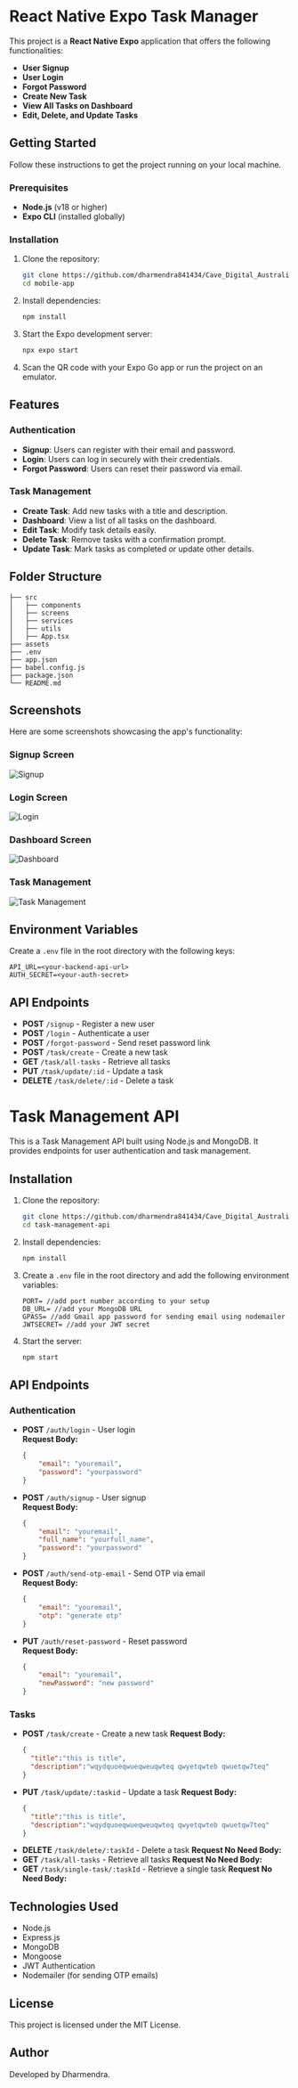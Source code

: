 # React Native Expo Task Manager

This project is a **React Native Expo** application that offers the following functionalities:

- **User Signup**
- **User Login**
- **Forgot Password**
- **Create New Task**
- **View All Tasks on Dashboard**
- **Edit, Delete, and Update Tasks**

## Getting Started

Follow these instructions to get the project running on your local machine.

### Prerequisites
- **Node.js** (v18 or higher)
- **Expo CLI** (installed globally)

### Installation
1. Clone the repository:
   ```bash
   git clone https://github.com/dharmendra841434/Cave_Digital_Australia_Test.git
   cd mobile-app
   ```
2. Install dependencies:
   ```bash
   npm install
   ```
3. Start the Expo development server:
   ```bash
   npx expo start
   ```
4. Scan the QR code with your Expo Go app or run the project on an emulator.

## Features

### Authentication
- **Signup**: Users can register with their email and password.
- **Login**: Users can log in securely with their credentials.
- **Forgot Password**: Users can reset their password via email.

### Task Management
- **Create Task**: Add new tasks with a title and description.
- **Dashboard**: View a list of all tasks on the dashboard.
- **Edit Task**: Modify task details easily.
- **Delete Task**: Remove tasks with a confirmation prompt.
- **Update Task**: Mark tasks as completed or update other details.

## Folder Structure
```
├── src
│   ├── components
│   ├── screens
│   ├── services
│   ├── utils
│   ├── App.tsx
├── assets
├── .env
├── app.json
├── babel.config.js
├── package.json
└── README.md
```

## Screenshots
Here are some screenshots showcasing the app's functionality:

### Signup Screen
![Signup](./assets-readme/signup.jpg)

### Login Screen
![Login](./assets-readme/login.jpg)

### Dashboard Screen
![Dashboard](./assets-readme/dashboard.jpg)

### Task Management
![Task Management](./assets-readme/create.jpg)

## Environment Variables
Create a `.env` file in the root directory with the following keys:
```
API_URL=<your-backend-api-url>
AUTH_SECRET=<your-auth-secret>
```

## API Endpoints
- **POST** `/signup` - Register a new user
- **POST** `/login` - Authenticate a user
- **POST** `/forgot-password` - Send reset password link
- **POST** `/task/create` - Create a new task
- **GET** `/task/all-tasks` - Retrieve all tasks
- **PUT** `/task/update/:id` - Update a task
- **DELETE** `/task/delete/:id` - Delete a task





# Task Management API

This is a Task Management API built using Node.js and MongoDB. It provides endpoints for user authentication and task management.

## Installation

1. Clone the repository:
   ```sh
   git clone https://github.com/dharmendra841434/Cave_Digital_Australia_Test.git
   cd task-management-api
   ```
2. Install dependencies:
   ```sh
   npm install
   ```
3. Create a `.env` file in the root directory and add the following environment variables:
   ```env
   PORT= //add port number according to your setup
   DB_URL= //add your MongoDB URL
   GPASS= //add Gmail app password for sending email using nodemailer
   JWTSECRET= //add your JWT secret
   ```
4. Start the server:
   ```sh
   npm start
   ```

## API Endpoints

### Authentication

- **POST** `/auth/login` - User login  
  **Request Body:**
  ```json
  {
      "email": "youremail",
      "password": "yourpassword"
  }
  ```
- **POST** `/auth/signup` - User signup  
  **Request Body:**
  ```json
  {
      "email": "youremail",
      "full_name": "yourfull_name",
      "password": "yourpassword"
  }
  ```
- **POST** `/auth/send-otp-email` - Send OTP via email  
  **Request Body:**
  ```json
  {
      "email": "youremail",
      "otp": "generate otp"
  }
  ```
- **PUT** `/auth/reset-password` - Reset password  
  **Request Body:**
  ```json
  {
      "email": "youremail",
      "newPassword": "new password"
  }
  ```

### Tasks

- **POST** `/task/create` - Create a new task
   **Request Body:**
  ```json
  {
    "title":"this is title",
    "description":"wqydquoeqwueqweuqwteq qwyetqwteb qwuetqw7teq"
  }
  ```
- **PUT** `/task/update/:taskid` - Update a task
   **Request Body:**
  ```json
  {
    "title":"this is title",
    "description":"wqydquoeqwueqweuqwteq qwyetqwteb qwuetqw7teq"
  }
  ```
- **DELETE** `/task/delete/:taskId` - Delete a task
   **Request No Need Body:**
- **GET** `/task/all-tasks` - Retrieve all tasks
   **Request No Need Body:**
- **GET** `/task/single-task/:taskId` - Retrieve a single task
   **Request No Need Body:**

## Technologies Used

- Node.js
- Express.js
- MongoDB
- Mongoose
- JWT Authentication
- Nodemailer (for sending OTP emails)

## License

This project is licensed under the MIT License.

## Author

Developed by Dharmendra.
